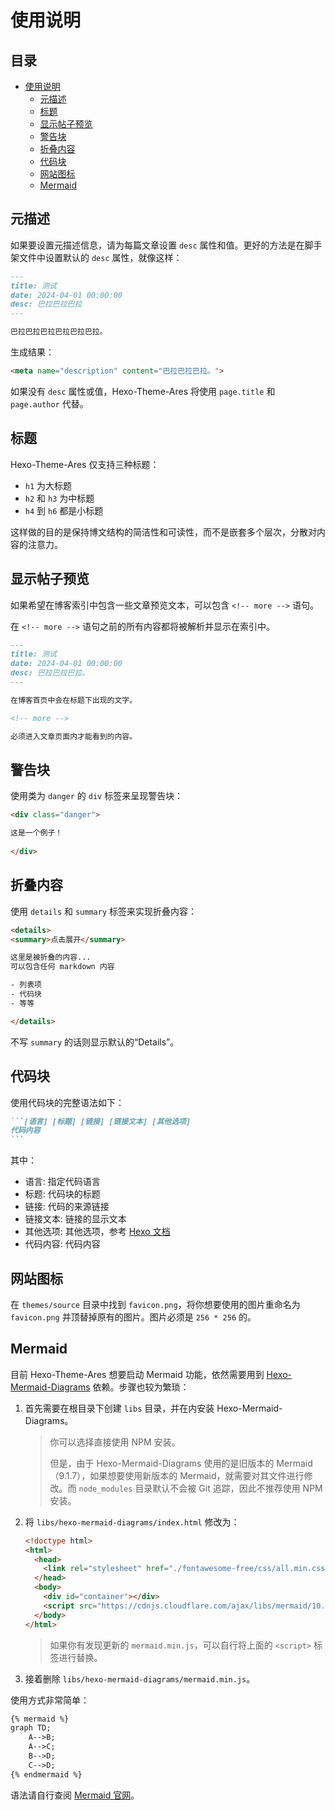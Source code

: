 # 使用说明

## 目录 <!-- omit in toc -->

- [使用说明](#使用说明)
  - [元描述](#元描述)
  - [标题](#标题)
  - [显示帖子预览](#显示帖子预览)
  - [警告块](#警告块)
  - [折叠内容](#折叠内容)
  - [代码块](#代码块)
  - [网站图标](#网站图标)
  - [Mermaid](#mermaid)

## 元描述

如果要设置元描述信息，请为每篇文章设置 `desc` 属性和值。更好的方法是在脚手架文件中设置默认的 `desc` 属性，就像这样：

```markdown
---
title: 测试
date: 2024-04-01 00:00:00
desc: 巴拉巴拉巴拉
---

巴拉巴拉巴拉巴拉巴拉巴拉。
```

生成结果：

```html
<meta name="description" content="巴拉巴拉巴拉。">
```

如果没有 `desc` 属性或值，Hexo-Theme-Ares 将使用 `page.title` 和 `page.author` 代替。

## 标题

Hexo-Theme-Ares 仅支持三种标题：

- `h1` 为大标题
- `h2` 和 `h3` 为中标题
- `h4` 到 `h6` 都是小标题

这样做的目的是保持博文结构的简洁性和可读性，而不是嵌套多个层次，分散对内容的注意力。

## 显示帖子预览

如果希望在博客索引中包含一些文章预览文本，可以包含 `<!-- more -->` 语句。

在 `<!-- more -->` 语句之前的所有内容都将被解析并显示在索引中。

```markdown
---
title: 测试
date: 2024-04-01 00:00:00
desc: 巴拉巴拉巴拉。
---

在博客首页中会在标题下出现的文字。

<!-- more -->

必须进入文章页面内才能看到的内容。
```

## 警告块

使用类为 `danger` 的 `div` 标签来呈现警告块：

```html
<div class="danger">

这是一个例子！		
		
</div>
```

## 折叠内容

使用 `details` 和 `summary` 标签来实现折叠内容：

```html
<details>
<summary>点击展开</summary>

这里是被折叠的内容...
可以包含任何 markdown 内容

- 列表项
- 代码块
- 等等

</details>
```

不写 `summary` 的话则显示默认的“Details”。

## 代码块

使用代码块的完整语法如下：

````markdown
```[语言] [标题] [链接] [链接文本] [其他选项]
代码内容
```
````

其中：

- 语言: 指定代码语言
- 标题: 代码块的标题
- 链接: 代码的来源链接
- 链接文本: 链接的显示文本
- 其他选项: 其他选项，参考 [Hexo 文档](https://hexo.io/zh-cn/docs/tag-plugins#%E4%BB%A3%E7%A0%81%E5%9D%97)
- 代码内容: 代码内容

## 网站图标

在 `themes/source` 目录中找到 `favicon.png`，将你想要使用的图片重命名为 `favicon.png` 并顶替掉原有的图片。图片必须是 `256 * 256` 的。

## Mermaid

目前 Hexo-Theme-Ares 想要启动 Mermaid 功能，依然需要用到 [Hexo-Mermaid-Diagrams](https://github.com/mslxl/hexo-mermaid-diagrams) 依赖。步骤也较为繁琐：

1. 首先需要在根目录下创建 `libs` 目录，并在内安装 Hexo-Mermaid-Diagrams。

    > 你可以选择直接使用 NPM 安装。
    >
    > 但是，由于 Hexo-Mermaid-Diagrams 使用的是旧版本的 Mermaid（9.1.7），如果想要使用新版本的 Mermaid，就需要对其文件进行修改。而 `node_modules` 目录默认不会被 Git 追踪，因此不推荐使用 NPM 安装。

2. 将 `libs/hexo-mermaid-diagrams/index.html` 修改为：

    ```html
    <!doctype html>
    <html>
      <head>
        <link rel="stylesheet" href="./fontawesome-free/css/all.min.css">
      </head>
      <body>
        <div id="container"></div>
        <script src="https://cdnjs.cloudflare.com/ajax/libs/mermaid/10.9.1/mermaid.min.js" integrity="sha512-6a80OTZVmEJhqYJUmYd5z8yHUCDlYnj6q9XwB/gKOEyNQV/Q8u+XeSG59a2ZKFEHGTYzgfOQKYEBtrZV7vBr+Q==" crossorigin="anonymous" referrerpolicy="no-referrer"></script>
      </body>
    </html>
    ```

    > 如果你有发现更新的 `mermaid.min.js`，可以自行将上面的 `<script>` 标签进行替换。

3. 接着删除 `libs/hexo-mermaid-diagrams/mermaid.min.js`。

使用方式非常简单：

```markdown
{% mermaid %}
graph TD;
    A-->B;
    A-->C;
    B-->D;
    C-->D;
{% endmermaid %}
```

语法请自行查阅 [Mermaid 官网](https://mermaid.js.org/intro/)。
